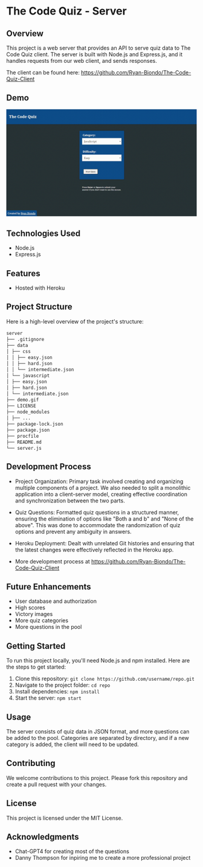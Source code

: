 # **The Code Quiz - Server**

## **Overview**

This project is a web server that provides an API to serve quiz data to The Code Quiz client. The server is built with Node.js and Express.js, and it handles requests from our web client, and sends responses.

The client can be found here:
https://github.com/Ryan-Biondo/The-Code-Quiz-Client

## **Demo**

<img src="demo.gif" width="800" />

## **Technologies Used**

- Node.js
- Express.js

## **Features**

- Hosted with Heroku

## **Project Structure**

Here is a high-level overview of the project's structure:

```
server
├── .gitignore
├── data
│ ├── css
│ │ ├── easy.json
│ │ ├── hard.json
│ │ └── intermediate.json
│ └── javascript
│ ├── easy.json
│ ├── hard.json
│ └── intermediate.json
├── demo.gif
├── LICENSE
├── node_modules
│ ├── ...
├── package-lock.json
├── package.json
├── procfile
├── README.md
└── server.js
```

## **Development Process**

- Project Organization: Primary task involved creating and organizing multiple components of a project. We also needed to split a monolithic application into a client-server model, creating effective coordination and synchronization between the two parts.

- Quiz Questions: Formatted quiz questions in a structured manner, ensuring the elimination of options like "Both a and b" and "None of the above". This was done to accommodate the randomization of quiz options and prevent any ambiguity in answers.

- Heroku Deployment: Dealt with unrelated Git histories and ensuring that the latest changes were effectively reflected in the Heroku app.

- More development process at https://github.com/Ryan-Biondo/The-Code-Quiz-Client

## **Future Enhancements**

- User database and authorization
- High scores
- Victory images
- More quiz categories
- More questions in the pool

## **Getting Started**

To run this project locally, you'll need Node.js and npm installed. Here are the steps to get started:

1. Clone this repository: `git clone https://github.com/username/repo.git`
2. Navigate to the project folder: `cd repo`
3. Install dependencies: `npm install`
4. Start the server: `npm start`

## **Usage**

The server consists of quiz data in JSON format, and more questions can be added to the pool. Categories are separated by directory, and if a new category is added, the client will need to be updated.

## **Contributing**

We welcome contributions to this project. Please fork this repository and create a pull request with your changes.

## **License**

This project is licensed under the MIT License.

## **Acknowledgments**

- Chat-GPT4 for creating most of the questions
- Danny Thompson for inpiring me to create a more professional project
